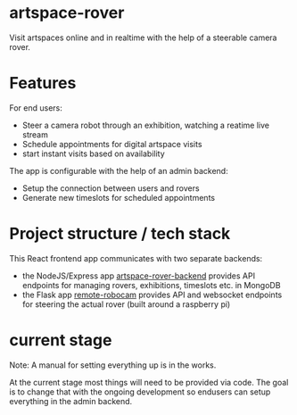 # artspace-rover

Visit artspaces online and in realtime with the help of a steerable camera rover.


# Features

For end users:
- Steer a camera robot through an exhibition, watching a reatime live stream
- Schedule appointments for digital artspace visits
- start instant visits based on availability

The app is configurable with the help of an admin backend:
- Setup the connection between users and rovers
- Generate new timeslots for scheduled appointments


# Project structure / tech stack

This React frontend app communicates with two separate backends:
- the NodeJS/Express app [artspace-rover-backend](https://github.com/maxupravitelev/artspace-rover-backend) provides API endpoints for managing rovers, exhibitions, timeslots etc. in MongoDB
- the Flask app [remote-robocam](https://github.com/maxupravitelev/remote-robocam) provides API and websocket endpoints for steering the actual rover (built around a raspberry pi) 


# current stage

Note: A manual for setting everything up is in the works.

At the current stage most things will need to be provided via code. The goal is to change that with the ongoing development so endusers can setup everything in the admin backend.